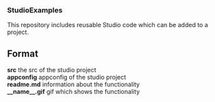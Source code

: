 ### StudioExamples
This repository includes reusable Studio code which can be added to a project.

## Format
**src** the src of the studio project  
**appconfig** appconfig of the studio project  
**readme.md** information about the functionality  
**__name\__.gif** gif which shows the functionality
